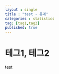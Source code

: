 ```yaml
---
layout : single
title : "test - 통계"
categories : statistics
tag: [tag1,tag2]
published: true
---
```


# 테그1, 테그2

test
